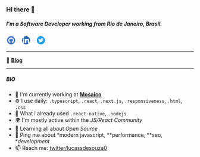 ### Hi there 👋

##### I'm a **Software Developer** working from Rio de Janeiro, Brasil.

  <a href="https://github.com/lucassdesouza0" target="_blank">  <img  alt="Github Lucas Santos" width="22px" src="https://github.com/lucassdesouza0/lucassdesouza0/blob/master/iconfinder_GitHub_4745725.png" style="background: white; padding: 2px; border-radius: 20px; margin-right: 10px;"/></a>
  <a href="https://www.linkedin.com/in/lucassdesouza0/" target="_blank">  <img  alt="Linkedin Lucas Santos" width="22px" src="https://github.com/lucassdesouza0/lucassdesouza0/blob/master/iconfinder_1_Linkedin_unofficial_colored_svg_5296501.png" style="background: white; padding: 2px; border-radius: 20px; margin-right: 10px;"/></a>
  <a href="https://twitter.com/lucassdesouza0" target="_blank">  <img  alt="Twitter Lucas Santos" width="22px"  src="https://github.com/lucassdesouza0/lucassdesouza0/blob/master/iconfinder_1_Twitter3_colored_svg_5296516.png" style="background: white; padding: 2px; border-radius: 20px; margin-right: 10px;"/></a>
<br/>
<hr/>

🧍 **[Blog](https://lucassdesouza0.github.io/me/)**

<hr/>

##### BIO

- 🏢 I'm currently working at **[Mosaico](https://www.mosaico.com.br/)**
- ⚙️ I use daily: `.typescript`, `.react`, `.next.js`, `.responsiveness`, `.html`, `.css`
- 🧠 What i already used `.react-native`, `.nodejs`
- 🌍 I'm mostly active within the *JS/React Community*
- 🌱 Learning all about *Open Source*
- 💬 Ping me about *modern javascript, **performance, **seo, **development*
- 📫 Reach me: [twitter/lucassdesouza0](https://twitter.com/lucassdesouza0)
<!-- - ⚡ Fun fact: I'm a huge fan of Harry Potter -->
